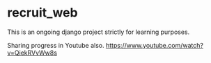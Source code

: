 # recruit_web
This is an ongoing django project strictly for learning purposes.

Sharing progress in Youtube also. https://www.youtube.com/watch?v=QiekRVvWw8s

